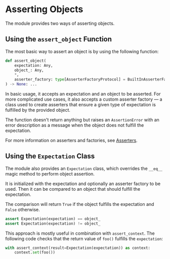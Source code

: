 # Asserting Objects

The module provides two ways of asserting objects.

## Using the `assert_object` Function

The most basic way to assert an object is by using the following function:

```python
def assert_object(
    expectation: Any,
    object_: Any,
    *,
    asserter_factory: type[AsserterFactoryProtocol] = BuiltInAsserterFactory,
) -> None: ...
```

In basic usage, it accepts an expectation and an object to be asserted. For more complicated use cases, it also accepts a custom asserter factory — a class used to create asserters that ensure a given type of expectation is fulfilled by the provided object.

The function doesn't return anything but raises an `AssertionError` with an error description as a message when the object does not fulfill the expectation.

For more information on asserters and factories, see [Asserters](40.asserters.md).

## Using the `Expectation` Class

The module also provides an `Expectation` class, which overrides the `__eq__` magic method to perform object assertion.

It is initialized with the expectation and optionally an asserter factory to be used. Then it can be compared to an object that should fulfill the expectation.

The comparison will return `True` if the object fulfills the expectation and `False` otherwise.

```python
assert Expectation(expectation) == object_
assert Expectation(expectation) != object_
```

This approach is mostly useful in combination with `assert_context`. The following code checks that the return value of `foo()` fulfills the `expectation`:

```python
with assert_context(result=Expectation(expectation)) as context:
    context.set(foo())
```
